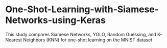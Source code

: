 # One-Shot-Learning-with-Siamese-Networks-using-Keras
This study compares Siamese Networks, YOLO, Random Guessing, and K-Nearest Neighbors (KNN) for one-shot learning on the MNIST dataset
